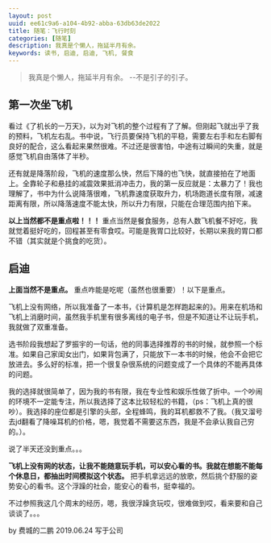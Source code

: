 ```yaml
---
layout: post
uuid: ee61c9a6-a104-4b92-abba-63db63de2022
title: 随笔：飞行时刻
categories: [随笔]
description: 我真是个懒人，拖延半月有余。
keywords: 读书, 启迪, 启迪, 飞机, 餐食
---
```


> 我真是个懒人，拖延半月有余。 --不是引子的引子。

## 第一次坐飞机

看过《了机长的一万天》，以为对飞机的整个过程有了了解。但刚起飞就出乎了我的预料，飞机左右乱。书中说，飞行员要保持飞机的平稳，需要左右手和左右脚有良好的配合，这么看起来果然很难。不过还是很害怕，中途有过瞬间的失重，就是感觉飞机自由落体了半秒。

还有就是降落阶段，飞机的速度那么快，然后下降的也飞快，就直接拍在了地面上。全靠轮子和悬挂的减震效果抵消冲击力，我的第一反应就是：太暴力了！我也理解了，书中为什么说降落很难，飞机靠速度获取升力，机场跑道长度有限，减速距离有限，所以降落速度不能太快，所以升力有限，只能在合理范围内拍下来。

**以上当然都不是重点啦！！！** 重点当然是餐食服务，总有人数飞机餐不好吃，我就觉着挺好吃的，回程甚至有零食哎。可能是我胃口比较好，长期以来我的胃口都不错（其实就是个挑食的吃货）。

## 启迪

**上面当然不是重点。** 重点咋能是吃呢（虽然也很重要）！以下是重点。

飞机上没有网络，所以我准备了一本书，《计算机是怎样跑起来的》。用来在机场和飞机上消磨时间，虽然我手机里有很多离线的电子书，但是不知道让不让玩手机，我就做了双重准备。

选书阶段我想起了罗振宇的一句话，他的同事选择推荐的书的时候，就参照一个标准。如果自己家闺女出门，如果背包满了，只能放下一本书的时候，他会不会把它放进去。多么好的标准，把一个很复杂很系统的问题变成了一个具体的不能再具体的问题。

我的选择就很简单了，因为我的书有限，我在专业性和娱乐性做了折中。一个吵闹的环境不一定能专注，所以我选择了这本比较轻松的书籍，（ps：飞机上真的很吵）。我选择的座位都是引擎的头部，全程蜂鸣，我的耳机都救不了我。（我又溜号去jd翻看了降噪耳机的价格，嗯，我觉着不需要这东西，我是不会承认我自己穷的。）。

说了半天还没到重点。。。

**飞机上没有网的状态，让我不能随意玩手机，可以安心看的书。我就在想能不能每个休息日，都抽出时间模拟这个状态。** 把手机拿远远的放歌，然后挑个舒服的姿势安心的看书。这个浮躁的社会，能安心的看书，挺幸福的。

不过参照我这几个周末的经历，嗯，我很浮躁贪玩哎，很难做到哎，看来要和自己谈谈了。。。

by 费城的二鹏 2019.06.24 写于公司
